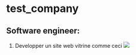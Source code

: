 # test_company

## Software engineer:

1. Developper un site web vitrine comme ceci 
![](https://github.com/TeraTra/test_company/commit/7e254965f1950be3b7b5faf733d112e084f98ba5)
